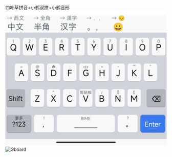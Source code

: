 四叶草拼音+小鹤双拼+小鹤音形  
![ios](https://raw.githubusercontent.com/Jacobax/rime4android-config/main/pics/iOS.jpg)  
![Gboard](https://raw.githubusercontent.com/Jacobax/rime4android-config/main/pics/Gboard墨.jpg)